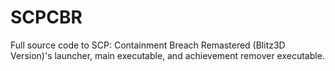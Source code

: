 # SCPCBR

Full source code to SCP: Containment Breach Remastered (Blitz3D Version)'s launcher, main executable, and achievement remover executable.
